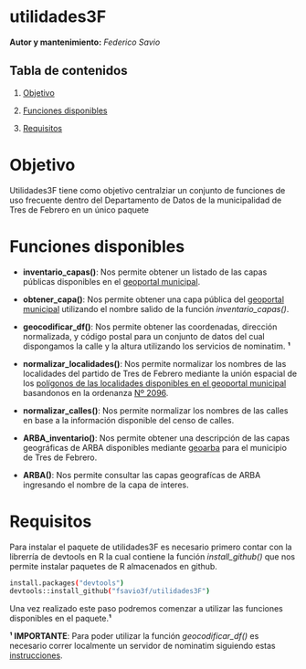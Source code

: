 # **utilidades3F**

**Autor y mantenimiento:** *Federico Savio*

## Tabla de contenidos

1. [Objetivo](#Objetivo)
   
2. [Funciones disponibles](#Funciones-disponibles)

3. [Requisitos](#Requisitos)
  

# **Objetivo**

Utilidades3F tiene como objetivo centralziar un conjunto de funciones de uso frecuente dentro del Departamento de Datos de la municipalidad de Tres de Febrero en un único paquete


# **Funciones disponibles**

* **inventario_capas()**: Nos permite obtener un listado de las capas públicas disponibles en el [geoportal municipal](https://geoportal.tresdefebrero.gob.ar/).

* **obtener_capa()**: Nos permite obtener una capa pública del [geoportal municipal](https://geoportal.tresdefebrero.gob.ar/) utilizando el nombre salido de la función *inventario_capas()*.

* **geocodificar_df()**: Nos permite obtener las coordenadas, dirección normalizada, y código postal para un  conjunto de datos del cual dispongamos la calle y la altura utilizando los servicios de nominatim. **¹**

* **normalizar_localidades()**: Nos permite normalizar los nombres de las localidades del partido de Tres de Febrero mediante la unión espacial de los [polígonos de las localidades disponibles en el geoportal municipal](https://geoportal.tresdefebrero.gob.ar/layers/geonode_data:geonode:localidades) basandonos en la ordenanza [Nº 2096](https://geoportal.tresdefebrero.gob.ar/documents/807).
  
* **normalizar_calles()**: Nos permite normalizar los nombres de las calles en base a la información disponible del censo de calles.

* **ARBA_inventario()**: Nos permite obtener una descripción de las capas geográficas de ARBA disponibles mediante [geoarba](https://www.arba.gov.ar/geoarba/inicio.asp) para el municipio de Tres de Febrero.

* **ARBA()**: Nos permite consultar las capas geografícas de ARBA ingresando el nombre de la capa de interes.

# **Requisitos**

Para instalar el paquete de utilidades3F es necesario primero contar con la librerría de devtools en R la cual contiene la función *install_github()* que nos permite instalar paquetes de R almacenados en github.

```sh
install.packages("devtools")
devtools::install_github("fsavio3f/utilidades3F")
```

Una vez realizado este paso podremos comenzar a utilizar las funciones disponibles en el paquete.**¹**

**¹ IMPORTANTE**: Para poder utilizar la función *geocodificar_df()* es necesario correr localmente un servidor de nominatim siguiendo estas [instrucciones](https://github.com/fsavio3F/OpenGeocoding).
